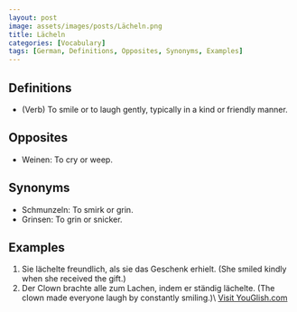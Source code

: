 ```yaml
---
layout: post
image: assets/images/posts/Lächeln.png
title: Lächeln
categories: [Vocabulary]
tags: [German, Definitions, Opposites, Synonyms, Examples]
---
```


## Definitions

- (Verb) To smile or to laugh gently, typically in a kind or friendly manner.

## Opposites

- Weinen: To cry or weep.

## Synonyms

- Schmunzeln: To smirk or grin.
- Grinsen: To grin or snicker.

## Examples

1. Sie lächelte freundlich, als sie das Geschenk erhielt. (She smiled kindly when she received the gift.)
2. Der Clown brachte alle zum Lachen, indem er ständig lächelte. (The clown made everyone laugh by constantly smiling.)\ <a id="yg-widget-0" class="youglish-widget" data-query="Lächeln" data-lang="german" data-components="8412" data-auto-start="0" data-bkg-color="theme_light" data-title="How%20to%20pronounce%20Lächeln%20in%20German"  rel="nofollow" href="https://youglish.com">Visit YouGlish.com</a><script async src="https://youglish.com/public/emb/widget.js" charset="utf-8"></script>